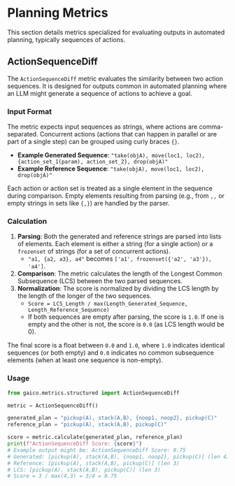 # Planning Metrics

This section details metrics specialized for evaluating outputs in automated planning, typically sequences of actions.

## ActionSequenceDiff

The `ActionSequenceDiff` metric evaluates the similarity between two action sequences. It is designed for outputs common in automated planning where an LLM might generate a sequence of actions to achieve a goal.

### Input Format

The metric expects input sequences as strings, where actions are comma-separated. Concurrent actions (actions that can happen in parallel or are part of a single step) can be grouped using curly braces `{}`.

- **Example Generated Sequence**: `"take(objA), move(loc1, loc2), {action_set_1(param), action_set_2}, drop(objA)"`
- **Example Reference Sequence**: `"take(objA), move(loc1, loc2), drop(objA)"`

Each action or action set is treated as a single element in the sequence during comparison. Empty elements resulting from parsing (e.g., from `,,` or empty strings in sets like `{,}`) are handled by the parser.

### Calculation

1.  **Parsing**: Both the generated and reference strings are parsed into lists of elements. Each element is either a string (for a single action) or a `frozenset` of strings (for a set of concurrent actions).
    - `"a1, {a2, a3}, a4"` becomes `['a1', frozenset({'a2', 'a3'}), 'a4']`.
2.  **Comparison**: The metric calculates the length of the Longest Common Subsequence (LCS) between the two parsed sequences.
3.  **Normalization**: The score is normalized by dividing the LCS length by the length of the longer of the two sequences.
    - `Score = LCS_Length / max(Length_Generated_Sequence, Length_Reference_Sequence)`
    - If both sequences are empty after parsing, the score is `1.0`. If one is empty and the other is not, the score is `0.0` (as LCS length would be 0).

The final score is a float between `0.0` and `1.0`, where `1.0` indicates identical sequences (or both empty) and `0.0` indicates no common subsequence elements (when at least one sequence is non-empty).

### Usage

```python
from gaico.metrics.structured import ActionSequenceDiff

metric = ActionSequenceDiff()

generated_plan = "pickup(A), stack(A,B), {noop1, noop2}, pickup(C)"
reference_plan = "pickup(A), stack(A,B), pickup(C)"

score = metric.calculate(generated_plan, reference_plan)
print(f"ActionSequenceDiff Score: {score}")
# Example output might be: ActionSequenceDiff Score: 0.75
# Generated: [pickup(A), stack(A,B), {noop1, noop2}, pickup(C)] (len 4)
# Reference: [pickup(A), stack(A,B), pickup(C)] (len 3)
# LCS: [pickup(A), stack(A,B), pickup(C)] (len 3)
# Score = 3 / max(4,3) = 3/4 = 0.75
```
